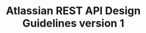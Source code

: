 ---
layout: guideline
title: Atlassian REST API Design Guidelines version 1
permalink: /design/guidelines/atlassian-rest-api-design-guidelines-version-1
sort: Atlassian_Atlassian REST API Design Guidelines version 1
guideline_id: atlassian-rest-api-design-guidelines-version-1
guideline_title: Atlassian REST API Design Guidelines version 1
guideline_type: website
guideline_url: 'https://developer.atlassian.com/docs/atlassian-platform-common-components/rest-api-development/atlassian-rest-api-design-guidelines-version-1'
guideline_company: Atlassian
guideline_companyLogoUrl: /media/logos/atlassian.png
guideline_companyUrl: 'https://developer.atlassian.com/'
guideline_date: 2016-01-22T00:00:00.000Z
guideline_reviewDate: 2016-09-01T00:00:00.000Z
topics:
  - topic_id: collection-pagination
    topic_category: Collection Resources
    topic_name: Pagination
    topic_description: How to retrieve a range of resources in a collection
    topic__links:
      self:
        href: /design/topics/collection-pagination
      topicGuidelines:
        href: /design/topics/collection-pagination/guidelines
    references:
      - name: REST Resources
        url: 'https://developer.atlassian.com/docs/atlassian-platform-common-components/rest-api-development/atlassian-rest-api-design-guidelines-version-1#AtlassianRESTAPIDesignGuidelinesversion1-RESTResources'
        quote: 'Standard Query Parameters in URIs (start-index, max-results)'
  - topic_id: collection
    topic_category: Collection Resources
    topic_name: Collection
    topic_description: What is a collection (set) of resources
    topic__links:
      self:
        href: /design/topics/collection
      topicGuidelines:
        href: /design/topics/collection/guidelines
    references:
      - name: REST Resources
        url: 'https://developer.atlassian.com/docs/atlassian-platform-common-components/rest-api-development/atlassian-rest-api-design-guidelines-version-1#AtlassianRESTAPIDesignGuidelinesversion1-RESTResources'
        quote: URI Structure
      - name: REST Resources
        url: 'https://developer.atlassian.com/docs/atlassian-platform-common-components/rest-api-development/atlassian-rest-api-design-guidelines-version-1#AtlassianRESTAPIDesignGuidelinesversion1-RESTResources'
        quote: Collections of Entities
  - topic_id: data-format
    topic_category: Data
    topic_name: Data format
    topic_description: which data format use
    topic__links:
      self:
        href: /design/topics/data-format
      topicGuidelines:
        href: /design/topics/data-format/guidelines
    references:
      - name: REST Resources
        url: 'https://developer.atlassian.com/docs/atlassian-platform-common-components/rest-api-development/atlassian-rest-api-design-guidelines-version-1#AtlassianRESTAPIDesignGuidelinesversion1-RESTResources'
        quote: Representations (Content Types) of Entities
      - name: 'Appendix B: Basic Data Types'
        url: 'https://developer.atlassian.com/docs/atlassian-platform-common-components/rest-api-development/atlassian-rest-api-design-guidelines-version-1#AtlassianRESTAPIDesignGuidelinesversion1-AppendixB:BasicDataTypes'
  - topic_id: governance
    topic_category: API Lifecycle
    topic_name: Governance
    topic_description: 'How to ensure API governance (advertise, consistency, ...)'
    topic__links:
      self:
        href: /design/topics/governance
      topicGuidelines:
        href: /design/topics/governance/guidelines
    references:
      - name: Using these Guidelines
        url: 'https://developer.atlassian.com/docs/atlassian-platform-common-components/rest-api-development/atlassian-rest-api-design-guidelines-version-1#AtlassianRESTAPIDesignGuidelinesversion1-UsingtheseGuidelines'
        quote: We strongly recommend that someone who is familiar with these guidelines should review your REST API code
      - name: Version Control for APIs
        url: 'https://developer.atlassian.com/docs/atlassian-platform-common-components/rest-api-development/atlassian-rest-api-design-guidelines-version-1#AtlassianRESTAPIDesignGuidelinesversion1-VersionControlforAPIs'
        quote: When to Change the Version
  - topic_id: http-caching
    topic_category: HTTP Protocol
    topic_name: Caching
    topic_description: How to use and provide relevant caching informations
    topic__links:
      self:
        href: /design/topics/http-caching
      topicGuidelines:
        href: /design/topics/http-caching/guidelines
    references:
      - name: REST Resources
        url: 'https://developer.atlassian.com/docs/atlassian-platform-common-components/rest-api-development/atlassian-rest-api-design-guidelines-version-1#AtlassianRESTAPIDesignGuidelinesversion1-RESTResources'
        quote: Version Control for Entities
      - name: Caching
        url: 'https://developer.atlassian.com/docs/atlassian-platform-common-components/rest-api-development/atlassian-rest-api-design-guidelines-version-1#AtlassianRESTAPIDesignGuidelinesversion1-Caching'
  - topic_id: http-headers
    topic_category: HTTP Protocol
    topic_name: HTTP Headers
    topic_description: How to use standard or custom HTTP headers
    topic__links:
      self:
        href: /design/topics/http-headers
      topicGuidelines:
        href: /design/topics/http-headers/guidelines
    references:
      - name: REST Resources
        url: 'https://developer.atlassian.com/docs/atlassian-platform-common-components/rest-api-development/atlassian-rest-api-design-guidelines-version-1#AtlassianRESTAPIDesignGuidelinesversion1-RESTResources'
        quote: Entities SHOULD be served with an ETag header.
      - name: Caching
        url: 'https://developer.atlassian.com/docs/atlassian-platform-common-components/rest-api-development/atlassian-rest-api-design-guidelines-version-1#AtlassianRESTAPIDesignGuidelinesversion1-Caching'
        quote: 'ETag, If-None-Match'
  - topic_id: http-status-200
    topic_category: HTTP Status
    topic_name: HTTP Status 200
    topic_description: When to use HTTP status 200
    topic__links:
      self:
        href: /design/topics/http-status-200
      topicGuidelines:
        href: /design/topics/http-status-200/guidelines
    references:
      - name: 'Appendix A: Response Codes'
        url: 'https://developer.atlassian.com/docs/atlassian-platform-common-components/rest-api-development/atlassian-rest-api-design-guidelines-version-1#AtlassianRESTAPIDesignGuidelinesversion1-AppendixA:ResponseCodes'
  - topic_id: http-status-201
    topic_category: HTTP Status
    topic_name: HTTP Status 201
    topic_description: When to use HTTP status 201
    topic__links:
      self:
        href: /design/topics/http-status-201
      topicGuidelines:
        href: /design/topics/http-status-201/guidelines
    references:
      - name: 'Appendix A: Response Codes'
        url: 'https://developer.atlassian.com/docs/atlassian-platform-common-components/rest-api-development/atlassian-rest-api-design-guidelines-version-1#AtlassianRESTAPIDesignGuidelinesversion1-AppendixA:ResponseCodes'
  - topic_id: http-status-202
    topic_category: HTTP Status
    topic_name: HTTP Status 202
    topic_description: When to use HTTP status 202
    topic__links:
      self:
        href: /design/topics/http-status-202
      topicGuidelines:
        href: /design/topics/http-status-202/guidelines
    references:
      - name: 'Appendix A: Response Codes'
        url: 'https://developer.atlassian.com/docs/atlassian-platform-common-components/rest-api-development/atlassian-rest-api-design-guidelines-version-1#AtlassianRESTAPIDesignGuidelinesversion1-AppendixA:ResponseCodes'
  - topic_id: http-status-204
    topic_category: HTTP Status
    topic_name: HTTP Status 204
    topic_description: When to use HTTP status 204
    topic__links:
      self:
        href: /design/topics/http-status-204
      topicGuidelines:
        href: /design/topics/http-status-204/guidelines
    references:
      - name: 'Appendix A: Response Codes'
        url: 'https://developer.atlassian.com/docs/atlassian-platform-common-components/rest-api-development/atlassian-rest-api-design-guidelines-version-1#AtlassianRESTAPIDesignGuidelinesversion1-AppendixA:ResponseCodes'
  - topic_id: http-status-301
    topic_category: HTTP Status
    topic_name: HTTP Status 301
    topic_description: When to use HTTP status 301
    topic__links:
      self:
        href: /design/topics/http-status-301
      topicGuidelines:
        href: /design/topics/http-status-301/guidelines
    references:
      - name: 'Appendix A: Response Codes'
        url: 'https://developer.atlassian.com/docs/atlassian-platform-common-components/rest-api-development/atlassian-rest-api-design-guidelines-version-1#AtlassianRESTAPIDesignGuidelinesversion1-AppendixA:ResponseCodes'
  - topic_id: http-status-304
    topic_category: HTTP Status
    topic_name: HTTP Status 304
    topic_description: When to use HTTP status 304
    topic__links:
      self:
        href: /design/topics/http-status-304
      topicGuidelines:
        href: /design/topics/http-status-304/guidelines
    references:
      - name: 'Appendix A: Response Codes'
        url: 'https://developer.atlassian.com/docs/atlassian-platform-common-components/rest-api-development/atlassian-rest-api-design-guidelines-version-1#AtlassianRESTAPIDesignGuidelinesversion1-AppendixA:ResponseCodes'
  - topic_id: http-status-401
    topic_category: HTTP Status
    topic_name: HTTP Status 401
    topic_description: When to use HTTP status 401
    topic__links:
      self:
        href: /design/topics/http-status-401
      topicGuidelines:
        href: /design/topics/http-status-401/guidelines
    references:
      - name: 'Appendix A: Response Codes'
        url: 'https://developer.atlassian.com/docs/atlassian-platform-common-components/rest-api-development/atlassian-rest-api-design-guidelines-version-1#AtlassianRESTAPIDesignGuidelinesversion1-AppendixA:ResponseCodes'
  - topic_id: http-status-404
    topic_category: HTTP Status
    topic_name: HTTP Status 404
    topic_description: When to use HTTP status 404
    topic__links:
      self:
        href: /design/topics/http-status-404
      topicGuidelines:
        href: /design/topics/http-status-404/guidelines
    references:
      - name: 'Appendix A: Response Codes'
        url: 'https://developer.atlassian.com/docs/atlassian-platform-common-components/rest-api-development/atlassian-rest-api-design-guidelines-version-1#AtlassianRESTAPIDesignGuidelinesversion1-AppendixA:ResponseCodes'
  - topic_id: http-status-412
    topic_category: HTTP Status
    topic_name: HTTP Status 412
    topic_description: When to use HTTP status 412
    topic__links:
      self:
        href: /design/topics/http-status-412
      topicGuidelines:
        href: /design/topics/http-status-412/guidelines
    references:
      - name: Concurrency
        url: 'https://developer.atlassian.com/docs/atlassian-platform-common-components/rest-api-development/atlassian-rest-api-design-guidelines-version-1#AtlassianRESTAPIDesignGuidelinesversion1-Concurrency'
      - name: 'Appendix A: Response Codes'
        url: 'https://developer.atlassian.com/docs/atlassian-platform-common-components/rest-api-development/atlassian-rest-api-design-guidelines-version-1#AtlassianRESTAPIDesignGuidelinesversion1-AppendixA:ResponseCodes'
  - topic_id: http-status
    topic_category: HTTP Status
    topic_name: HTTP Statuses
    topic_description: General information about HTTP statuses usage
    topic__links:
      self:
        href: /design/topics/http-status
      topicGuidelines:
        href: /design/topics/http-status/guidelines
    references:
      - name: 'Appendix A: Response Codes'
        url: 'https://developer.atlassian.com/docs/atlassian-platform-common-components/rest-api-development/atlassian-rest-api-design-guidelines-version-1#AtlassianRESTAPIDesignGuidelinesversion1-AppendixA:ResponseCodes'
  - topic_id: http-methods-delete
    topic_category: HTTP Methods
    topic_name: DELETE
    topic_description: When to use HTTP method DELETE
    topic__links:
      self:
        href: /design/topics/http-methods-delete
      topicGuidelines:
        href: /design/topics/http-methods-delete/guidelines
    references:
      - name: Concurrency
        url: 'https://developer.atlassian.com/docs/atlassian-platform-common-components/rest-api-development/atlassian-rest-api-design-guidelines-version-1#AtlassianRESTAPIDesignGuidelinesversion1-Concurrency'
  - topic_id: http-methods-put
    topic_category: HTTP Methods
    topic_name: PUT
    topic_description: When to use HTTP method PUT
    topic__links:
      self:
        href: /design/topics/http-methods-put
      topicGuidelines:
        href: /design/topics/http-methods-put/guidelines
    references:
      - name: Concurrency
        url: 'https://developer.atlassian.com/docs/atlassian-platform-common-components/rest-api-development/atlassian-rest-api-design-guidelines-version-1#AtlassianRESTAPIDesignGuidelinesversion1-Concurrency'
  - topic_id: hypermedia-read
    topic_category: Hypermedia
    topic_name: Hypermedia (read)
    topic_description: How to use hypermedia to read data
    topic__links:
      self:
        href: /design/topics/hypermedia-read
      topicGuidelines:
        href: /design/topics/hypermedia-read/guidelines
    references:
      - name: REST Resources
        url: 'https://developer.atlassian.com/docs/atlassian-platform-common-components/rest-api-development/atlassian-rest-api-design-guidelines-version-1#AtlassianRESTAPIDesignGuidelinesversion1-RESTResources'
        quote: Hypertext Linking within an Entity
  - topic_id: hypermedia-write
    topic_category: Hypermedia
    topic_name: Hypermedia (write)
    topic_description: How to use hypermedia to write data
    topic__links:
      self:
        href: /design/topics/hypermedia-write
      topicGuidelines:
        href: /design/topics/hypermedia-write/guidelines
    references:
      - name: REST Resources
        url: 'https://developer.atlassian.com/docs/atlassian-platform-common-components/rest-api-development/atlassian-rest-api-design-guidelines-version-1#AtlassianRESTAPIDesignGuidelinesversion1-RESTResources'
        quote: Hypertext Linking within an Entity
  - topic_id: hypermedia
    topic_category: Hypermedia
    topic_name: Hypermedia
    topic_description: How to use hypermedia
    topic__links:
      self:
        href: /design/topics/hypermedia
      topicGuidelines:
        href: /design/topics/hypermedia/guidelines
    references:
      - name: REST Resources
        url: 'https://developer.atlassian.com/docs/atlassian-platform-common-components/rest-api-development/atlassian-rest-api-design-guidelines-version-1#AtlassianRESTAPIDesignGuidelinesversion1-RESTResources'
        quote: Hypertext Linking within an Entity
  - topic_id: resource-deletion
    topic_category: Resources
    topic_name: Delete resource
    topic_description: How to delete resources
    topic__links:
      self:
        href: /design/topics/resource-deletion
      topicGuidelines:
        href: /design/topics/resource-deletion/guidelines
    references:
      - name: Concurrency
        url: 'https://developer.atlassian.com/docs/atlassian-platform-common-components/rest-api-development/atlassian-rest-api-design-guidelines-version-1#AtlassianRESTAPIDesignGuidelinesversion1-Concurrency'
  - topic_id: resource-retrieve-dereference
    topic_category: Resources
    topic_name: Dereference Relationships
    topic_description: How to load a resource and its linked resources in one call
    topic__links:
      self:
        href: /design/topics/resource-retrieve-dereference
      topicGuidelines:
        href: /design/topics/resource-retrieve-dereference/guidelines
    references:
      - name: REST Resources
        url: 'https://developer.atlassian.com/docs/atlassian-platform-common-components/rest-api-development/atlassian-rest-api-design-guidelines-version-1#AtlassianRESTAPIDesignGuidelinesversion1-RESTResources'
        quote: Standard Query Parameters in URIs (expand)
      - name: REST Resources
        url: 'https://developer.atlassian.com/docs/atlassian-platform-common-components/rest-api-development/atlassian-rest-api-design-guidelines-version-1#AtlassianRESTAPIDesignGuidelinesversion1-RESTResources'
        quote: Title Expansion for Entities
  - topic_id: resource-update
    topic_category: Resources
    topic_name: Update resource
    topic_description: How to update a resource
    topic__links:
      self:
        href: /design/topics/resource-update
      topicGuidelines:
        href: /design/topics/resource-update/guidelines
    references:
      - name: Concurrency
        url: 'https://developer.atlassian.com/docs/atlassian-platform-common-components/rest-api-development/atlassian-rest-api-design-guidelines-version-1#AtlassianRESTAPIDesignGuidelinesversion1-Concurrency'
  - topic_id: resource-url-format
    topic_category: Resources
    topic_name: URL format
    topic_description: How to design URLs
    topic__links:
      self:
        href: /design/topics/resource-url-format
      topicGuidelines:
        href: /design/topics/resource-url-format/guidelines
    references:
      - name: REST Resources
        url: 'https://developer.atlassian.com/docs/atlassian-platform-common-components/rest-api-development/atlassian-rest-api-design-guidelines-version-1#AtlassianRESTAPIDesignGuidelinesversion1-RESTResources'
        quote: URI Structure
  - topic_id: resource
    topic_category: Resources
    topic_name: Resource
    topic_description: General informations about resources
    topic__links:
      self:
        href: /design/topics/resource
      topicGuidelines:
        href: /design/topics/resource/guidelines
    references:
      - name: REST Resources
        url: 'https://developer.atlassian.com/docs/atlassian-platform-common-components/rest-api-development/atlassian-rest-api-design-guidelines-version-1#AtlassianRESTAPIDesignGuidelinesversion1-RESTResources'
  - topic_id: security
    topic_category: Security
    topic_name: Security
    topic_description: Security concerns
    topic__links:
      self:
        href: /design/topics/security
      topicGuidelines:
        href: /design/topics/security/guidelines
    references:
      - name: Security
        url: 'https://developer.atlassian.com/docs/atlassian-platform-common-components/rest-api-development/atlassian-rest-api-design-guidelines-version-1#AtlassianRESTAPIDesignGuidelinesversion1-Security'
  - topic_id: versioning
    topic_category: API Lifecycle
    topic_name: Versionning
    topic_description: How to handle API versionning
    topic__links:
      self:
        href: /design/topics/versioning
      topicGuidelines:
        href: /design/topics/versioning/guidelines
    references:
      - name: Version Control for APIs
        url: 'https://developer.atlassian.com/docs/atlassian-platform-common-components/rest-api-development/atlassian-rest-api-design-guidelines-version-1#AtlassianRESTAPIDesignGuidelinesversion1-VersionControlforAPIs'
---